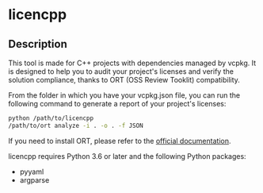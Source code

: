 # licencpp

## Description

This tool is made for C++ projects with dependencies managed by vcpkg. It is designed to help you to audit your project's licenses and verify the solution compliance, thanks to ORT (OSS Review Tooklit) compatibility.

From the folder in which you have your vcpkg.json file, you can run the following command to generate a report of your project's licenses:

```bash
python /path/to/licencpp
/path/to/ort analyze -i . -o . -f JSON
```

If you need to install ORT, please refer to the [official documentation](https://oss-review-toolkit.org/ort/docs/getting-started/installation).

licencpp requires Python 3.6 or later and the following Python packages:

- pyyaml
- argparse
